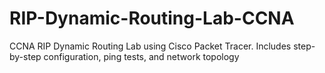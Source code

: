 # RIP-Dynamic-Routing-Lab-CCNA
CCNA RIP Dynamic Routing Lab using Cisco Packet Tracer. Includes step-by-step configuration, ping tests, and network topology
